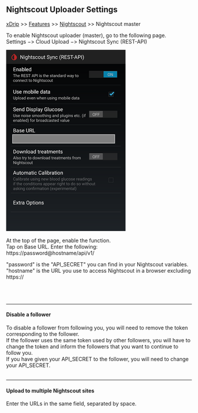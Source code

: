 ## Nightscout Uploader Settings
[xDrip](../README.md) >> [Features](./Features_page.md) >> [Nightscout](Nightscout_page.md) >> Nightscout master
  
To enable Nightscout uploader (master), go to the following page.  
Settings &#8722;> Cloud Upload &#8722;> Nightscout Sync (REST-API)  
  
![](./images/NightscoutPage.png)  

At the top of the page, enable the function.  
Tap on Base URL.  Enter the following:  
https<nolink>://password@hostname/api/v1/  

"password" is the "API_SECRET" you can find in your Nightscout variables.  
"hostname" is the URL you use to access Nightscout in a browser excluding https<nolink>://  
<br/>  
<br/>  
  
---  

#### **Disable a follower**  
To disable a follower from following you, you will need to remove the token corresponding to the follower.  
If the follower uses the same token used by other followers, you will have to change the token and inform the followers that you want to continue to follow you.  
If you have given your API_SECRET to the follower, you will need to change your API_SECRET.  
<br/>  

---  
  
#### **Upload to multiple Nightscout sites**  
Enter the URLs in the same field, separated by space.  
  
